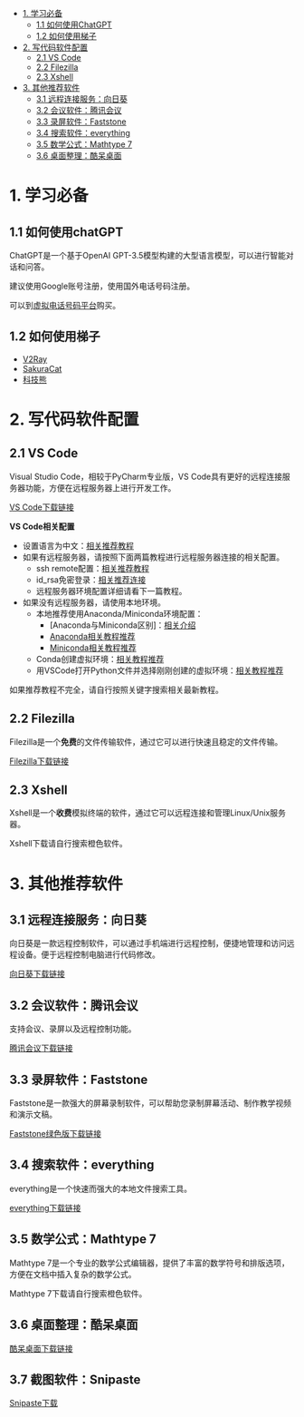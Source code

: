 - [1. 学习必备](#1-学习必备)
  - [1.1 如何使用ChatGPT](#11-如何使用chatgpt)
  - [1.2 如何使用梯子](#12-如何使用梯子)
- [2. 写代码软件配置](#2-写代码软件配置)
  - [2.1 VS Code](#21-vs-code)
  - [2.2 Filezilla](#22-filezilla)
  - [2.3 Xshell](#23-xshell)
- [3. 其他推荐软件](#3-其他推荐软件)
  - [3.1 远程连接服务：向日葵](#31-远程连接服务向日葵)
  - [3.2 会议软件：腾讯会议](#32-会议软件腾讯会议)
  - [3.3 录屏软件：Faststone](#33-录屏软件faststone)
  - [3.4 搜索软件：everything](#34-搜索软件everything)
  - [3.5 数学公式：Mathtype 7](#35-数学公式mathtype-7)
  - [3.6 桌面整理：酷呆桌面](#36-桌面整理酷呆桌面)

# 1. 学习必备

## 1.1 如何使用chatGPT

ChatGPT是一个基于OpenAI GPT-3.5模型构建的大型语言模型，可以进行智能对话和问答。

建议使用Google账号注册，使用国外电话号码注册。

可以到[虚拟电话号码平台](https://sms-activate.org/cn)购买。

## 1.2 如何使用梯子

- [V2Ray](https://xn--888-ok4b9e.xn--jh1al63br2c.com/auth/login)
- [SakuraCat](https://sakuracat-link.com/)
- [科技熊](https://kejibear.cyou/)


# 2. 写代码软件配置


## 2.1 VS Code

Visual Studio Code，相较于PyCharm专业版，VS Code具有更好的远程连接服务器功能，方便在远程服务器上进行开发工作。

[VS Code下载链接](https://code.visualstudio.com/)

**VS Code相关配置**
- 设置语言为中文：[相关推荐教程](https://blog.51cto.com/u_15349906/4998979)
- 如果有远程服务器，请按照下面两篇教程进行远程服务器连接的相关配置。
  - ssh remote配置：[相关推荐教程](https://blog.51cto.com/yijiaobani/2864640)
  - id_rsa免密登录：[相关推荐连接](https://blog.csdn.net/qq_44571245/article/details/123031276)
  - 远程服务器环境配置详细请看下一篇教程。
- 如果没有远程服务器，请使用本地环境。
  - 本地推荐使用Anaconda/Miniconda环境配置：
    - [Anaconda与Miniconda区别]：[相关介绍](https://blog.51cto.com/u_15343606/3634515)
    - [Anaconda相关教程推荐](https://blog.csdn.net/qq_42324086/article/details/108868009)
    - [Miniconda相关教程推荐](https://www.cnblogs.com/ajianbeyourself/p/17310681.html)
  - Conda创建虚拟环境：[相关教程推荐](https://blog.51cto.com/u_15343606/3634515)
  - 用VSCode打开Python文件并选择刚刚创建的虚拟环境：[相关教程推荐](https://zhuanlan.zhihu.com/p/269086227)

如果推荐教程不完全，请自行按照关键字搜索相关最新教程。

## 2.2 Filezilla

Filezilla是一个**免费**的文件传输软件，通过它可以进行快速且稳定的文件传输。

[Filezilla下载链接](https://filezilla-project.org/)

## 2.3 Xshell

Xshell是一个**收费**模拟终端的软件，通过它可以远程连接和管理Linux/Unix服务器。

Xshell下载请自行搜索橙色软件。

# 3. 其他推荐软件

## 3.1 远程连接服务：向日葵

向日葵是一款远程控制软件，可以通过手机端进行远程控制，便捷地管理和访问远程设备。便于远程控制电脑进行代码修改。

[向日葵下载链接](https://sunlogin.oray.com/)

## 3.2 会议软件：腾讯会议

支持会议、录屏以及远程控制功能。

[腾讯会议下载链接](https://meeting.tencent.com/download/)


## 3.3 录屏软件：Faststone

Faststone是一款强大的屏幕录制软件，可以帮助您录制屏幕活动、制作教学视频和演示文稿。

[Faststone绿色版下载链接](https://www.423down.com/660.html)

## 3.4 搜索软件：everything

everything是一个快速而强大的本地文件搜索工具。

[everything下载链接](https://www.voidtools.com/zh-cn/)

## 3.5 数学公式：Mathtype 7

Mathtype 7是一个专业的数学公式编辑器，提供了丰富的数学符号和排版选项，方便在文档中插入复杂的数学公式。

Mathtype 7下载请自行搜索橙色软件。

## 3.6 桌面整理：酷呆桌面
[酷呆桌面下载链接](https://www.coodesker.com/)

## 3.7 截图软件：Snipaste
[Snipaste下载](https://www.snipaste.com/)


